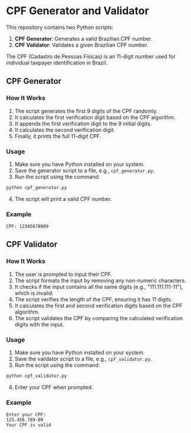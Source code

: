 # CPF Generator and Validator

This repository contains two Python scripts:

1. **CPF Generator**: Generates a valid Brazilian CPF number.
2. **CPF Validator**: Validates a given Brazilian CPF number.

The CPF (Cadastro de Pessoas Físicas) is an 11-digit number used for individual taxpayer identification in Brazil.

## CPF Generator

### How It Works

1. The script generates the first 9 digits of the CPF randomly.
2. It calculates the first verification digit based on the CPF algorithm.
3. It appends the first verification digit to the 9 initial digits.
4. It calculates the second verification digit.
5. Finally, it prints the full 11-digit CPF.

### Usage

1. Make sure you have Python installed on your system.
2. Save the generator script to a file, e.g., `cpf_generator.py`.
3. Run the script using the command:

```bash
python cpf_generator.py
```

4. The script will print a valid CPF number.

### Example

```text
CPF: 12345678909
```

## CPF Validator

### How It Works

1. The user is prompted to input their CPF.
2. The script formats the input by removing any non-numeric characters.
3. It checks if the input contains all the same digits (e.g., "111.111.111-11"), which is invalid.
4. The script verifies the length of the CPF, ensuring it has 11 digits.
5. It calculates the first and second verification digits based on the CPF algorithm.
6. The script validates the CPF by comparing the calculated verification digits with the input.

### Usage

1. Make sure you have Python installed on your system.
2. Save the validator script to a file, e.g., `cpf_validator.py`.
3. Run the script using the command:

```bash
python cpf_validator.py
```

4. Enter your CPF when prompted.

### Example

```text
Enter your CPF:
123.456.789-09
Your CPF is valid
```

